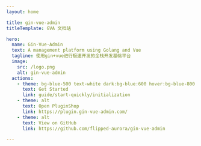 ```yaml
---
layout: home

title: gin-vue-admin
titleTemplate: GVA 文档站

hero:
  name: Gin-Vue-Admin
  text: A management platform using Golang and Vue
  tagline: 使用gin+vue进行极速开发的全栈开发基础平台
  image:
    src: /logo.png
    alt: gin-vue-admin
  actions:
    - theme: bg-blue-500 text-white dark:bg-blue:600 hover:bg-blue-800 border border-blue-900
      text: Get Started
      link: guide/start-quickly/initialization
    - theme: alt
      text: Open PluginShop
      link: https://plugin.gin-vue-admin.com/
    - theme: alt
      text: View on GitHub
      link: https://github.com/flipped-aurora/gin-vue-admin

---
```

<script setup>
import HomeCompanyGroup from '/@theme/components/HomeCompanyGroup.vue';
import HomeCenterAd from '/@theme/components/HomeCenterAd.vue';
import Quicks from "/@theme/components/quicks.vue"
</script>
<Quicks/>

<HomeCompanyGroup/>

[//]: # (<IndexMounted />)
